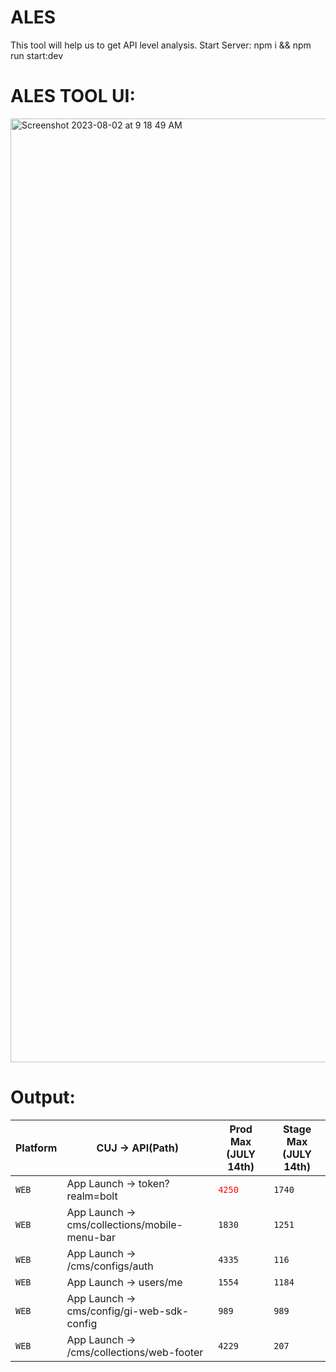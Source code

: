 # ALES
This tool will help us to get API level analysis.
Start Server:
npm i && npm run start:dev

# ALES TOOL UI:

<img width="1510" alt="Screenshot 2023-08-02 at 9 18 49 AM" src="https://github.com/sabharanikumar/ALES/assets/119396551/b88dca59-d807-40e1-9ae4-0aeed6927e38">

# Output:

| Platform      | CUJ → API(Path)                              | Prod Max (JULY 14th) | Stage Max (JULY 14th) |
| ------------- | -------------------------------------------- | -------------------- | --------------------  |
| `WEB`         | App Launch → token?realm=bolt                | <span style="color: red;">`4250`</span>               |      `1740`           |
| `WEB`         | App Launch → cms/collections/mobile-menu-bar | `1830`               |         `1251`        |
| `WEB`         | App Launch → /cms/configs/auth               | `4335`               |        `116`          |
| `WEB`         | App Launch → users/me                        | `1554`               |        `1184`         |
| `WEB`         | App Launch → cms/config/gi-web-sdk-config    | `989`                |         `989`         |
| `WEB`         | App Launch → /cms/collections/web-footer     | `4229`               |         `207`         |
